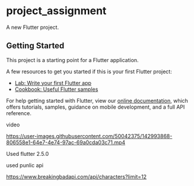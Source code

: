 # project_assignment

A new Flutter project.

## Getting Started

This project is a starting point for a Flutter application.

A few resources to get you started if this is your first Flutter project:

- [Lab: Write your first Flutter app](https://flutter.dev/docs/get-started/codelab)
- [Cookbook: Useful Flutter samples](https://flutter.dev/docs/cookbook)

For help getting started with Flutter, view our
[online documentation](https://flutter.dev/docs), which offers tutorials,
samples, guidance on mobile development, and a full API reference.

video

https://user-images.githubusercontent.com/50042375/142993868-806558e1-64e7-4e74-97ac-69a0cda03c71.mp4


Used flutter 2.5.0

used punlic api

https://www.breakingbadapi.com/api/characters?limit=12
